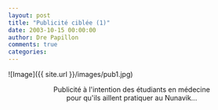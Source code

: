 ```yaml
---
layout: post
title: "Publicité ciblée (1)"
date: 2003-10-15 00:00:00
author: Dre Papillon
comments: true
categories: 
---
```



![Image]({{ site.url }}/images/pub1.jpg)

<P align=center>Publicité à l'intention des étudiants en médecine<BR>pour qu'ils aillent pratiquer au Nunavik...
